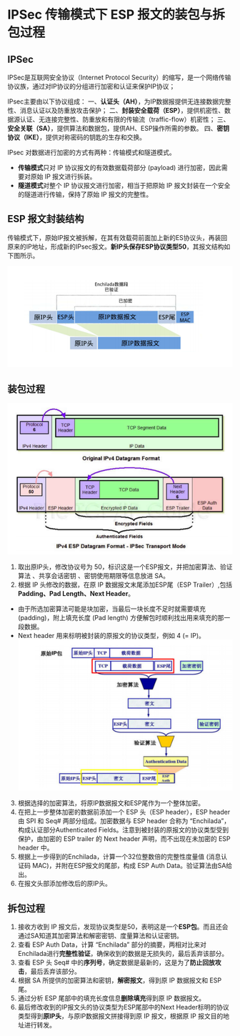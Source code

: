 # IPSec 传输模式下 ESP 报文的装包与拆包过程

## IPSec
IPSec是互联网安全协议（Internet Protocol Security）的缩写，是一个网络传输协议族，通过对IP协议的分组进行加密和认证来保护IP协议；

IPsec主要由以下协议组成：
一、**认证头（AH）**，为IP数据报提供无连接数据完整性、消息认证以及防重放攻击保护；
二、**封装安全载荷（ESP）**，提供机密性、数据源认证、无连接完整性、防重放和有限的传输流（traffic-flow）机密性；
三、**安全关联（SA）**，提供算法和数据包，提供AH、ESP操作所需的参数。
四、**密钥协议（IKE）**，提供对称密码的钥匙的生存和交换。

IPsec 对数据进行加密的方式有两种：传输模式和隧道模式。
-  **传输模式**只对 IP 协议报文的有效数据载荷部分 (payload) 进行加密，因此需要对原始 IP 报文进行拆装。
-  **隧道模式**对整个 IP 协议报文进行加密，相当于把原始 IP 报文封装在一个安全的隧道进行传输，保持了原始 IP 报文的完整性。

## ESP 报文封装结构
传输模式下，原始IP报文被拆解，在其有效载荷前面加上新的ES协议头，再装回原来的IP地址，形成新的IPsec报文。**新IP头保存ESP协议类型50**，其报文结构如下图所示。

![](img/1.png)
## 装包过程
![](img/2.png)
1. 取出原IP头，修改协议号为 50，标识这是一个ESP报文，并把加密算法、验证算法 、共享会话密钥 、密钥使用期限等信息放进 SA。
2. 根据 IP 头修改的数据，在原 IP 数据报文末尾添加ESP尾（ESP Trailer）,包括**Padding、Pad Length、Next Header**。
- 由于所选加密算法可能是块加密，当最后一块长度不足时就需要填充 (padding)，附上填充长度 (Pad length) 方便解包时顺利找出用来填充的那一段数据。
- Next header 用来标明被封装的原报文的协议类型，例如 4 (= IP)。
![](img/3.png)  
3. 根据选择的加密算法，将原IP数据报文和ESP尾作为一个整体加密。
4. 在把上一步整体加密的数据前添加一个 ESP 头（ESP header），ESP header由 SPI 和 Seq# 两部分组成。加密数据与 ESP header 合称为 “Enchilada”，构成认证部分Authenticated Fields。注意到被封装的原报文的协议类型受到保护，由加密的 ESP trailer 的 Next header 声明，而不出现在未加密的 ESP header 中。
5. 根据上一步得到的Enchilada，计算一个32位整数倍的完整性度量值 (消息认证码 MAC)，并附在ESP报文的尾部，构成 ESP Auth Data。验证算法由SA给出。
6. 在报文头部添加修改后的原IP头。

## 拆包过程
1. 接收方收到 IP 报文后，发现协议类型是50，表明这是一个**ESP包**。而且还会通过SA知道其加密算法和解密密钥、度量算法和认证密钥。
2. 查看 ESP Auth Data，计算 “Enchilada” 部分的摘要，两相对比来对Enchilada进行**完整性验证**，确保收到的数据是无损失的，最后丢弃该部分。
3. 查看 ESP 头 Seq# 中的**序列号**，确定数据是最新的，这是为了**防止回放攻击**，最后丢弃该部分。
4. 根据 SA 所提供的加密算法和密钥，**解密报文**，得到原 IP 数据报文和 ESP 尾。
5. 通过分析 ESP 尾部中的填充长度信息**删除填充**得到原 IP 数据报文。
6. 最后修改收到的IP报文头的协议类型为ESP尾部中的Next Header标明的协议类型得到**原IP头**，与原IP数据报文拼接得到原 IP 报文，根据原 IP 报文目的地址进行转发。